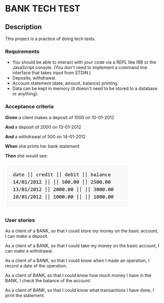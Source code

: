# BANK TECH TEST


## Description
This project is a practice of doing tech tests.

### Requirements
* You should be able to interact with your code via a REPL like IRB or the JavaScript console. (You don't need to implement a command line interface that takes input from STDIN.)
* Deposits, withdrawal.
* Account statement (date, amount, balance) printing.
* Data can be kept in memory (it doesn't need to be stored to a database or anything).

### Acceptance criteria

__Given__ a client makes a deposit of 1000 on 10-01-2012

__And__ a deposit of 2000 on 13-01-2012

__And__ a withdrawal of 500 on 14-01-2012

__When__ she prints her bank statement

__Then__ she would see:

![this](acceptance.png)

### User stories

As a client of a BANK,
so that I could store my money on the basic account,
I can make a deposit.  

As a client of a BANK,
so that I could take my money on the basic account,
I can make a withdrawal.

As a client of a BANK,
so that I could know when I made an operation,
I record a date of the operation.

As a client of BANK,
so that I could know how much money I have in the BANK,
I check the balance of the account.

As a client of BANK,
so that I could know what transactions I have done,
I print the statement. 
